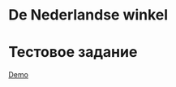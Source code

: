 # De Nederlandse winkel

# Тестовое задание #

[Demo](https://hades-corp.github.io/De-Nederlandse-winkel/ "Test") 

